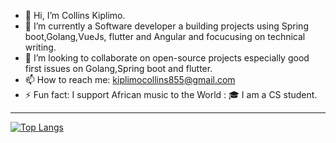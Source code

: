 - 👋 Hi, I’m Collins Kiplimo.
- 🔭 I’m currently a Software developer a building projects using Spring boot,Golang,VueJs, flutter and Angular and focucusing on technical writing.
- 👯 I’m looking to collaborate on open-source projects especially good first issues on Golang,Spring boot and flutter.
- 📫 How to reach me: kiplimocollins855@gmail.com 
- ⚡ Fun fact: I support African music to the World : 🎓 I am a CS student.

 
 ---

[![Top Langs](https://github-readme-stats.vercel.app/api/top-langs/?username=c-kiplimo&layout=compact&theme=vision-friendly-dark)](https://github.com/anuraghazra/github-readme-stats)
